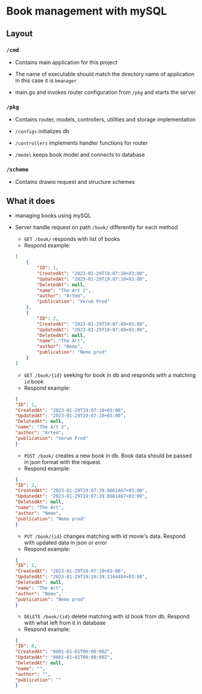 # Book management with mySQL

## Layout

### `/cmd`

* Contains main application for this project

* The name of executable should match the directory name of application in this case it is `bmanager`

* main.go and invokes router configuration from `/pkg` and starts the server

### `/pkg`

* Contains router, models, controllers, utilities and storage implementation

- `/configs` initializes db

- `/controllers` implements handler functions for router 

- `/model` keeps book model and connects to database


### `/scheme`

* Contains drawio request and structure schemes

## What it does
* managing books using mySQL

* Server handle request on path `/book/` differently for each method
    - `GET /book/` responds with list of books
    - Respond example:
    ```json
    [
        {
            "ID": 1,
            "CreatedAt": "2023-01-29T19:07:10+03:00",
            "UpdatedAt": "2023-01-29T19:07:10+03:00",
            "DeletedAt": null,
            "name": "The Art 2",
            "author": "Artem",
            "publication": "Verum Prod"
        },
        {
            "ID": 2,
            "CreatedAt": "2023-01-29T19:07:40+03:00",
            "UpdatedAt": "2023-01-29T19:07:40+03:00",
            "DeletedAt": null,
            "name": "The Art",
            "author": "Nemo",
            "publication": "Nemo prod"
        }
    ]
    ```
    - `GET /book/{id}` seeking for book in db and responds with a matching `id` book
    - Respond example:
    ```json
    {
    "ID": 1,
    "CreatedAt": "2023-01-29T19:07:10+03:00",
    "UpdatedAt": "2023-01-29T19:07:10+03:00",
    "DeletedAt": null,
    "name": "The Art 2",
    "author": "Artem",
    "publication": "Verum Prod"
    }
    ```
    - `POST /book/` creates a new book in db. Book data should be passed in json format with the request. 
    - Respond example:
    ```json
    {
    "ID": 2,
    "CreatedAt": "2023-01-29T19:07:39.8661467+03:00",
    "UpdatedAt": "2023-01-29T19:07:39.8661467+03:00",
    "DeletedAt": null,
    "name": "The Art",
    "author": "Nemo",
    "publication": "Nemo prod"
    }
    ```
    - `PUT /book/{id}` changes matching with id movie's data. Respond with updated data in json or error
    - Respond example:
    ```json
    {
    "ID": 1,
    "CreatedAt": "2023-01-29T19:07:10+03:00",
    "UpdatedAt": "2023-01-29T19:10:39.2164484+03:00",
    "DeletedAt": null,
    "name": "The Art",
    "author": "Nemo",
    "publication": "Nemo prod"
    }
    ```
    - `DELETE /book/{id}` delete matching with id book from db. Respond with what left from it in database
    - Respond example:
    ```json
    {
    "ID": 0,
    "CreatedAt": "0001-01-01T00:00:00Z",
    "UpdatedAt": "0001-01-01T00:00:00Z",
    "DeletedAt": null,
    "name": "",
    "author": "",
    "publication": ""
    }
    ```